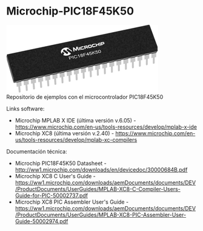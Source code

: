 # Microchip-PIC18F45K50
<img src="PIC18F45K50-S2X-Regular.jpg" width=400><br>
Repositorio de ejemplos con el microcontrolador PIC18F45K50

Links software:
- Microchip MPLAB X IDE (última versión v.6.05) - https://www.microchip.com/en-us/tools-resources/develop/mplab-x-ide<br>
- Microchip XC8 (última versión v.2.40) - https://www.microchip.com/en-us/tools-resources/develop/mplab-xc-compilers<br>

Documentación técnica:
- Microchip PIC18F45K50 Datasheet - http://ww1.microchip.com/downloads/en/devicedoc/30000684B.pdf<br>
- Microchip XC8 C User's Guide - https://ww1.microchip.com/downloads/aemDocuments/documents/DEV/ProductDocuments/UserGuides/MPLAB-XC8-C-Compiler-Users-Guide-for-PIC-50002737.pdf<br>
- Microchip XC8 PIC Assembler User's Guide - https://ww1.microchip.com/downloads/aemDocuments/documents/DEV/ProductDocuments/UserGuides/MPLAB-XC8-PIC-Assembler-User-Guide-50002974.pdf<br>

